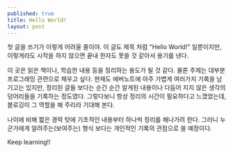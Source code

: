 ```yaml
---
published: true
title: Hello World!
layout: post
---
```

첫 글을 쓰기가 이렇게 어려울 줄이야. 
이 글도 제목 처럼 "Hello World!" 일뿐이지만, 이렇게라도 시작을 하지 않으면 끝내 한자도 못쓸 것 같아서 용기를 낸다.

이 곳은 읽은 책이나, 학습한 내용 등을 정리하는 용도가 될 것 같다. 물론 주제는 대부분 프로그래밍 관련으로 채우고 싶다. 현재도 에버노트에 아주 가볍게 여러가지 기록을 남기고는 있지만, 정리된 글들 보다는 순간 순간 알게된 내용이나 다듬어 지지 않은 생각의 덩어리들을 기록하는 정도였다. 그렇다보니 항상 정리의 시간이 필요하다고 느꼈었는데, 블로깅이 그 역할을 해 주리라 기대해 본다.

나이에 비해 짧은 경력 탓에 기초적인 내용부터 하나씩 정리를 해나가려 한다. 그러니 누군가에게 알려주는(보여주는) 형식 보다는 개인적인 기록의 관점으로 쓸 예정이다.

Keep learning!!